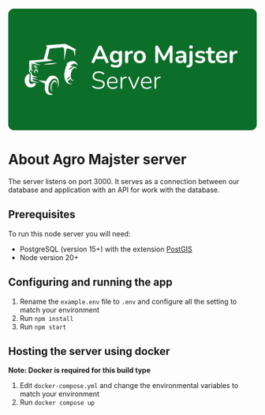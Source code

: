 ![banner](assets/banner-server-seljaki.png)

# About Agro Majster server

The server listens on port 3000. It serves as a connection between our database 
and application with an API for work with the database. 

## Prerequisites
To run this node server you will need:  
- PostgreSQL (version 15+) with the extension [PostGIS](https://postgis.net/)
- Node version 20+

## Configuring and running the app
1. Rename the ```example.env``` file to ```.env``` and configure all the setting to match your environment
2. Run ```npm install```
3. Run ```npm start```

## Hosting the server using docker
**Note: Docker is required for this build type**
1. Edit ```docker-compose.yml``` and change the environmental variables to match your environment
2. Run ```docker compose up```